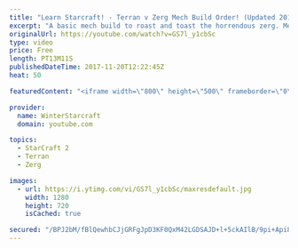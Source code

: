 ```yaml
---
title: "Learn Starcraft! - Terran v Zerg Mech Build Order! (Updated 2018)"
excerpt: "A basic mech build to roast and toast the horrendous zerg. Meant for lower level players looking for some direction! -- Watch live at https://www.twitch.tv/wintergaming"
originalUrl: https://youtube.com/watch?v=GS7l_y1cbSc
type: video
price: Free
length: PT13M11S
publishedDateTime: 2017-11-20T12:22:45Z
heat: 50

featuredContent: "<iframe width=\"800\" height=\"500\" frameborder=\"0\" src=\"https://www.youtube.com/embed/GS7l_y1cbSc\" allow=\"accelerometer; autoplay; encrypted-media; gyroscope; picture-in-picture\" allowfullscreen></iframe>"

provider:
  name: WinterStarcraft
  domain: youtube.com

topics:
  - StarCraft 2
  - Terran
  - Zerg

images:
  - url: https://i.ytimg.com/vi/GS7l_y1cbSc/maxresdefault.jpg
    width: 1280
    height: 720
    isCached: true

secured: "/BPJ2bM/fBlQewhbCJjGRFgJpD3KF0QxM42LGDSAJD+l+5ckAIlB/9pi+Api8BUZ1/lIfFOHKJ1LU5grevNeEddp/QZ7KxZR6wwF3YUREf3CzrJVxHqGq8o9kRrlXGpXOUKdDZHyFAhR3ZwU/PgT5mGrDD4DbRqHyAsX8AxnDOXk324YgmkkN3dgjWlGZ+P9T3JQy7gkkgkRxF5ohNv7t3sxt2nH5bhzkoh0YDiMGZ0mvjrydERGYjOn4FD+XhuAgNnJyCYSIJTZpBFIxiPb0tCXturUJCD7quFMMj9alvWp6Cx5cA7OGWcb630oR0b+3b/+WOfx3Z/AqKzpJuoUGJgQUZx+ovVZpk7LOuMscCBaS2R2zi8QOlrAhZzw9HBz47u/SiWTRuDfVuWGx7eFQLwWIAgNp1v8bdQTC1NrCR8=;Oa33Xv4nTW2s/8kt05+1uQ=="
---
```


